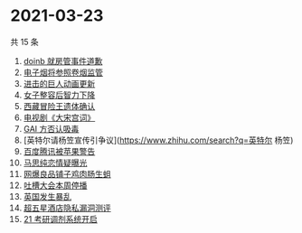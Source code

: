 # 2021-03-23

共 15 条

<!-- BEGIN ZHIHUSEARCH -->
<!-- 最后更新时间 Tue Mar 23 2021 13:10:02 GMT+0800 (China Standard Time) -->
1. [doinb 就房管事件道歉](https://www.zhihu.com/search?q=doinb)
1. [电子烟将参照卷烟监管](https://www.zhihu.com/search?q=电子烟)
1. [进击的巨人动画更新](https://www.zhihu.com/search?q=进击的巨人)
1. [女子整容后智力下降](https://www.zhihu.com/search?q=整容)
1. [西藏冒险王遗体确认](https://www.zhihu.com/search?q=西藏冒险王)
1. [电视剧《大宋宫词》](https://www.zhihu.com/search?q=大宋宫词)
1. [GAI 方否认吸毒](https://www.zhihu.com/search?q=GAI)
1. [英特尔请杨笠宣传引争议](https://www.zhihu.com/search?q=英特尔 杨笠)
1. [百度腾讯被苹果警告](https://www.zhihu.com/search?q=苹果)
1. [马思纯恋情疑曝光](https://www.zhihu.com/search?q=马思纯)
1. [网爆良品铺子鸡肉肠生蛆](https://www.zhihu.com/search?q=良品铺子)
1. [吐槽大会本周停播](https://www.zhihu.com/search?q=吐槽大会停播)
1. [英国发生暴乱](https://www.zhihu.com/search?q=英国暴乱)
1. [超五星酒店隐私漏洞测评](https://www.zhihu.com/search?q=酒店)
1. [21 考研调剂系统开启](https://www.zhihu.com/search?q=考研调剂)
<!-- END ZHIHUSEARCH -->
